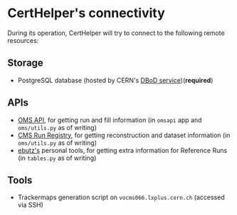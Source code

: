# CertHelper's connectivity

During its operation, CertHelper will try to connect to the following remote resources:

## Storage

- PostgreSQL database (hosted by CERN's [DBoD service](https://dbod.web.cern.ch/))(__required__)

## APIs

- [OMS API](https://vocms0185.cern.ch/agg/api), for getting run and fill information
(in `omsapi` app and `oms/utils.py` as of writing)
- [CMS Run Registry](https://cmsrunregistry.web.cern.ch/), for getting
reconstruction and dataset information (in `oms/utils.py` as of writing)
- [ebutz's](http://ebutz.web.cern.ch/ebutz/cgi-bin/getReadOutmode.pl) personal 
tools, for getting extra information for Reference Runs (in `tables.py` as of writing)

## Tools

- Trackermaps generation script on `vocms066.lxplus.cern.ch` (accessed via SSH)
